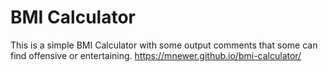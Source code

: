 # BMI Calculator
 
This is a simple BMI Calculator with some output comments that some can find offensive or entertaining.
https://mnewer.github.io/bmi-calculator/
